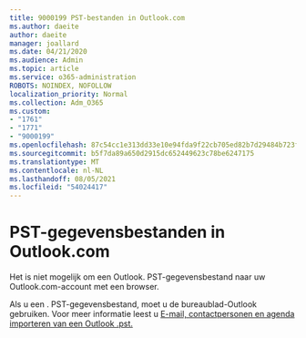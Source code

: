 ```yaml
---
title: 9000199 PST-bestanden in Outlook.com
ms.author: daeite
author: daeite
manager: joallard
ms.date: 04/21/2020
ms.audience: Admin
ms.topic: article
ms.service: o365-administration
ROBOTS: NOINDEX, NOFOLLOW
localization_priority: Normal
ms.collection: Adm_O365
ms.custom:
- "1761"
- "1771"
- "9000199"
ms.openlocfilehash: 87c54cc1e313dd33e10e94fda9f22cb705ed82b7d29484b723faafb64de89840
ms.sourcegitcommit: b5f7da89a650d2915dc652449623c78be6247175
ms.translationtype: MT
ms.contentlocale: nl-NL
ms.lasthandoff: 08/05/2021
ms.locfileid: "54024417"
---
```

# <a name="pst-data-files-in-outlookcom"></a>PST-gegevensbestanden in Outlook.com

Het is niet mogelijk om een Outlook. PST-gegevensbestand naar uw Outlook.com-account met een browser.

Als u een . PST-gegevensbestand, moet u de bureaublad-Outlook gebruiken. Voor meer informatie leest u [E-mail, contactpersonen en agenda importeren van een Outlook .pst.](https://support.office.com/article/431a8e9a-f99f-4d5f-ae48-ded54b3440ac?wt.mc_id=Office_Outlook_com_Alchemy)